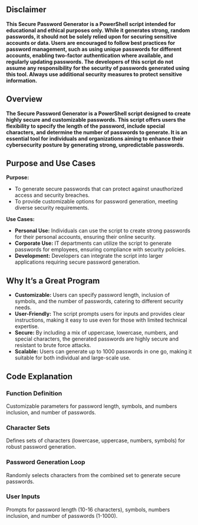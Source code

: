 <h2>Disclaimer</h2>
<b>This Secure Password Generator is a PowerShell script intended for educational and ethical purposes only. While it generates strong, random passwords, it should not be solely relied upon for securing sensitive accounts or data. Users are encouraged to follow best practices for password management, such as using unique passwords for different accounts, enabling two-factor authentication where available, and regularly updating passwords. The developers of this script do not assume any responsibility for the security of passwords generated using this tool. Always use additional security measures to protect sensitive information.</b>

<h2 id="overview">Overview</h2>
<b>The Secure Password Generator is a PowerShell script designed to create highly secure and customizable passwords. This script offers users the flexibility to specify the length of the password, include special characters, and determine the number of passwords to generate. It is an essential tool for individuals and organizations aiming to enhance their cybersecurity posture by generating strong, unpredictable passwords.</b>
<h2 id="purpose-and-use-cases">Purpose and Use Cases</h2>
<b>Purpose:</b>
<ul>
    <li>To generate secure passwords that can protect against unauthorized access and security breaches.</li>
    <li>To provide customizable options for password generation, meeting diverse security requirements.</li>
</ul>
<b>Use Cases:</b>
<ul>
    <li><b>Personal Use:</b> Individuals can use the script to create strong passwords for their personal accounts, ensuring their online security.</li>
    <li><b>Corporate Use:</b> IT departments can utilize the script to generate passwords for employees, ensuring compliance with security policies.</li>
    <li><b>Development:</b> Developers can integrate the script into larger applications requiring secure password generation.</li>
</ul>
<h2 id="why-its-a-great-program">Why It’s a Great Program</h2>
<ul>
    <li><b>Customizable:</b> Users can specify password length, inclusion of symbols, and the number of passwords, catering to different security needs.</li>
    <li><b>User-Friendly:</b> The script prompts users for inputs and provides clear instructions, making it easy to use even for those with limited technical expertise.</li>
    <li><b>Secure:</b> By including a mix of uppercase, lowercase, numbers, and special characters, the generated passwords are highly secure and resistant to brute force attacks.</li>
    <li><b>Scalable:</b> Users can generate up to 1000 passwords in one go, making it suitable for both individual and large-scale use.</li>
</ul>
<h2 id="code-explanation">Code Explanation</h2>
<h3 id="function-definition">Function Definition</h3>
<p>Customizable parameters for password length, symbols, and numbers inclusion, and number of passwords.</p>
<h3 id="character-sets">Character Sets</h3>
<p>Defines sets of characters (lowercase, uppercase, numbers, symbols) for robust password generation.</p>
<h3 id="password-generation-loop">Password Generation Loop</h3>
<p>Randomly selects characters from the combined set to generate secure passwords.</p>
<h3 id="user-inputs">User Inputs</h3>
<p>Prompts for password length (10-16 characters), symbols, numbers inclusion, and number of passwords (1-1000).</p>

